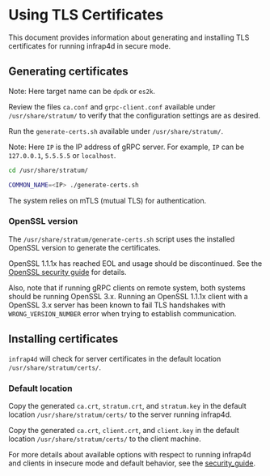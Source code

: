 # Using TLS Certificates

This document provides information about generating and installing TLS
certificates for running infrap4d in secure mode.

## Generating certificates

Note: Here target name can be `dpdk` or `es2k`.

Review the files `ca.conf` and `grpc-client.conf` available under
`/usr/share/stratum/` to verify that the configuration settings are
as desired.

Run the `generate-certs.sh` available under `/usr/share/stratum/`.

Note: Here `IP` is the IP address of gRPC server.
For example, `IP` can be `127.0.0.1`, `5.5.5.5` or `localhost`.

```bash
cd /usr/share/stratum/

COMMON_NAME=<IP> ./generate-certs.sh
```

The system relies on mTLS (mutual TLS) for authentication.

### OpenSSL version

The `/usr/share/stratum/generate-certs.sh` script uses the installed OpenSSL version to generate the certificates. 

OpenSSL 1.1.1x has reached EOL and usage should be discontinued. See the [OpenSSL security guide](openssl-guide.md) for details.

Also, note that if running gRPC clients on remote system, both systems should be running OpenSSL 3.x. Running an OpenSSL 1.1.1x client with a OpenSSL 3.x server has been known to fail TLS handshakes with `WRONG_VERSION_NUMBER` error when trying to establish communication.

## Installing certificates

`infrap4d` will check for server certificates in the default location
`/usr/share/stratum/certs/`.

### Default location

Copy the generated `ca.crt`, `stratum.crt`, and `stratum.key` in the
default location `/usr/share/stratum/certs/` to the server running infrap4d.

Copy the generated `ca.crt`, `client.crt`, and `client.key` in the
default location `/usr/share/stratum/certs/` to the client machine.

For more details about available options with respect to running infrap4d and
clients in insecure mode and default behavior, see the
[security_guide](security-guide.md).
